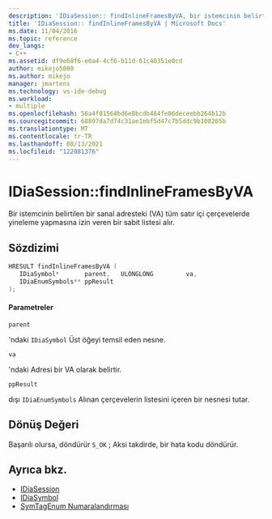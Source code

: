 ```yaml
---
description: 'IDiaSession:: findInlineFramesByVA, bir istemcinin belirtilen bir sanal adresteki (VA) tüm satır içi çerçevelerde yineleme yapmasına izin veren bir sabit listesi alır.'
title: 'IDiaSession:: findInlineFramesByVA | Microsoft Docs'
ms.date: 11/04/2016
ms.topic: reference
dev_langs:
- C++
ms.assetid: df9e68f6-e0a4-4cf6-b11d-61c40351e0cd
author: mikejo5000
ms.author: mikejo
manager: jmartens
ms.technology: vs-ide-debug
ms.workload:
- multiple
ms.openlocfilehash: 56a4f01564bd6e8bcdb484fe06deceebb264b12b
ms.sourcegitcommit: 68897da7d74c31ae1ebf5d47c7b5ddc9b108265b
ms.translationtype: MT
ms.contentlocale: tr-TR
ms.lasthandoff: 08/13/2021
ms.locfileid: "122081376"
---
```

# <a name="idiasessionfindinlineframesbyva"></a>IDiaSession::findInlineFramesByVA
Bir istemcinin belirtilen bir sanal adresteki (VA) tüm satır içi çerçevelerde yineleme yapmasına izin veren bir sabit listesi alır.

## <a name="syntax"></a>Sözdizimi

```C++
HRESULT findInlineFramesByVA ( 
   IDiaSymbol*       parent,   ULONGLONG         va,
   IDiaEnumSymbols** ppResult
);
```

#### <a name="parameters"></a>Parametreler
 `parent`

'ndaki `IDiaSymbol` Üst öğeyi temsil eden nesne.

 `va`

'ndaki Adresi bir VA olarak belirtir.

 `ppResult`

dışı `IDiaEnumSymbols` Alınan çerçevelerin listesini içeren bir nesnesi tutar.

## <a name="return-value"></a>Dönüş Değeri
 Başarılı olursa, döndürür `S_OK` ; Aksi takdirde, bir hata kodu döndürür.

## <a name="see-also"></a>Ayrıca bkz.
- [IDiaSession](../../debugger/debug-interface-access/idiasession.md)
- [IDiaSymbol](../../debugger/debug-interface-access/idiasymbol.md)
- [SymTagEnum Numaralandırması](../../debugger/debug-interface-access/symtagenum.md)
